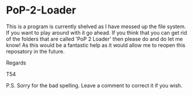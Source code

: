 # PoP-2-Loader
This is a program is currently shelved as I have messed up the file system. If you want to play around with it go ahead. If you think that you can get rid of the folders that are called 'PoP 2 Loader' then please do and do let me know! As this would be a fantastic help as it would allow me to reopen this reposatory in the future.

Regards

T54

P.S. Sorry for the bad spelling. Leave a comment to correct it if you wish.
